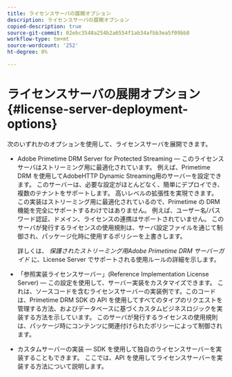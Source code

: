 ```yaml
---
title: ライセンスサーバの展開オプション
description: ライセンスサーバの展開オプション
copied-description: true
source-git-commit: 02ebc3548a254b2a6554f1ab34afbb3ea5f09bb8
workflow-type: tm+mt
source-wordcount: '252'
ht-degree: 0%

---
```


# ライセンスサーバの展開オプション{#license-server-deployment-options}

次のいずれかのオプションを使用して、ライセンスサーバを展開できます。

* Adobe Primetime DRM Server for Protected Streaming — このライセンスサーバはストリーミング用に最適化されています。 例えば、Primetime DRM を使用してAdobeHTTP Dynamic Streaming用のサーバーを設定できます。 このサーバーは、必要な設定がほとんどなく、簡単にデプロイでき、複数のテナントをサポートします。 高いレベルの拡張性を実現できます。 この実装はストリーミング用に最適化されているので、Primetime の DRM 機能を完全にサポートするわけではありません。 例えば、ユーザー名/パスワード認証、ドメイン、ライセンスの連携はサポートされていません。 このサーバが発行するライセンスの使用規則は、サーバ設定ファイルを通じて制御され、パッケージ化時に使用するポリシーを上書きします。

  詳しくは、 *保護されたストリーミング用Adobe Primetime DRM サーバーガイド* に、License Server でサポートされる使用ルールの詳細を示します。
* 「参照実装ライセンスサーバー」(Reference Implementation License Server) — この設定を使用して、サーバー実装をカスタマイズできます。 これは、ソースコードを含むライセンスサーバーの実装例です。このコードは、Primetime DRM SDK の API を使用してすべてのタイプのリクエストを管理する方法、およびデータベースに基づくカスタムビジネスロジックを実装する方法を示しています。 このサーバが発行するライセンスの使用規則は、パッケージ時にコンテンツに関連付けられたポリシーによって制御されます。
* カスタムサーバーの実装 — SDK を使用して独自のライセンスサーバーを実装することもできます。 ここでは、API を使用してライセンスサーバーを実装する方法について説明します。
